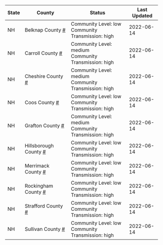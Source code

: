State | County | Status | Last Updated
--- | --- | --- | --- 
NH | Belknap County <a href="#belknap_county">#</a> | <a name="belknap_county"></a>Community Level: low<br/>Community Transmission: high | 2022-06-14
NH | Carroll County <a href="#carroll_county">#</a> | <a name="carroll_county"></a>Community Level: medium<br/>Community Transmission: high | 2022-06-14
NH | Cheshire County <a href="#cheshire_county">#</a> | <a name="cheshire_county"></a>Community Level: medium<br/>Community Transmission: high | 2022-06-14
NH | Coos County <a href="#coos_county">#</a> | <a name="coos_county"></a>Community Level: low<br/>Community Transmission: high | 2022-06-14
NH | Grafton County <a href="#grafton_county">#</a> | <a name="grafton_county"></a>Community Level: medium<br/>Community Transmission: high | 2022-06-14
NH | Hillsborough County <a href="#hillsborough_county">#</a> | <a name="hillsborough_county"></a>Community Level: low<br/>Community Transmission: high | 2022-06-14
NH | Merrimack County <a href="#merrimack_county">#</a> | <a name="merrimack_county"></a>Community Level: low<br/>Community Transmission: high | 2022-06-14
NH | Rockingham County <a href="#rockingham_county">#</a> | <a name="rockingham_county"></a>Community Level: low<br/>Community Transmission: high | 2022-06-14
NH | Strafford County <a href="#strafford_county">#</a> | <a name="strafford_county"></a>Community Level: low<br/>Community Transmission: high | 2022-06-14
NH | Sullivan County <a href="#sullivan_county">#</a> | <a name="sullivan_county"></a>Community Level: low<br/>Community Transmission: high | 2022-06-14
